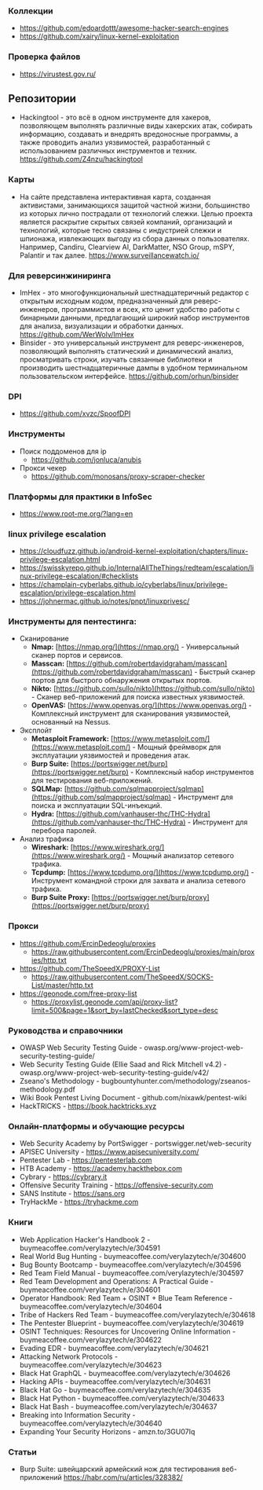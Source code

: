 
### Коллекции

- https://github.com/edoardottt/awesome-hacker-search-engines
- https://github.com/xairy/linux-kernel-exploitation

### Проверка файлов

- https://virustest.gov.ru/

## Репозитории

- Hackingtool - это всё в одном инструменте для хакеров, позволяющем выполнять различные виды хакерских атак, собирать информацию, создавать и внедрять вредоносные программы, а также проводить анализ уязвимостей, разработанный с использованием различных инструментов и техник. https://github.com/Z4nzu/hackingtool

### Карты

- На сайте представлена интерактивная карта,  созданная активистами, занимающихся защитой частной жизни, большинство из которых лично пострадали от технологий слежки. Целью проекта является раскрытие скрытых  связей компаний, организаций и технологий, которые  тесно связаны с индустрией слежки и шпионажа, извлекающих выгоду из сбора данных о пользователях. Например, Candiru, Clearview AI, DarkMatter, NSO Group, mSPY, Palantir и так  далее. https://www.surveillancewatch.io/

### Для реверсинжиниринга

- ImHex - это многофункциональный шестнадцатеричный редактор с открытым исходным кодом, предназначенный для реверс-инженеров, программистов и всех, кто ценит удобство работы с бинарными данными, предлагающий широкий набор инструментов для анализа, визуализации и обработки данных. https://github.com/WerWolv/ImHex
- Binsider - это универсальный инструмент для реверс-инженеров, позволяющий выполнять статический и динамический анализ, просматривать строки, изучать связанные библиотеки и производить шестнадцатеричные дампы в удобном терминальном пользовательском интерфейсе. https://github.com/orhun/binsider

### DPI

- https://github.com/xvzc/SpoofDPI

### Инструменты

- Поиск поддоменов для ip
    - https://github.com/jonluca/anubis
- Прокси чекер
    - https://github.com/monosans/proxy-scraper-checker

### Платформы для практики в InfoSec

- https://www.root-me.org/?lang=en

### linux privilege escalation

- https://cloudfuzz.github.io/android-kernel-exploitation/chapters/linux-privilege-escalation.html
- https://swisskyrepo.github.io/InternalAllTheThings/redteam/escalation/linux-privilege-escalation/#checklists
- https://champlain-cyberlabs.github.io/cyberlabs/linux/privilege-escalation/privilege-escalation.html
- https://johnermac.github.io/notes/pnpt/linuxprivesc/

### Инструменты для пентестинга:

- Сканирование
    - **Nmap:** [https://nmap.org/](https://nmap.org/) - Универсальный сканер портов и сервисов.
    - **Masscan:** [https://github.com/robertdavidgraham/masscan](https://github.com/robertdavidgraham/masscan) - Быстрый сканер портов для быстрого обнаружения открытых портов.
    - **Nikto:** [https://github.com/sullo/nikto](https://github.com/sullo/nikto) - Сканер веб-приложений для поиска известных уязвимостей.
    - **OpenVAS:** [https://www.openvas.org/](https://www.openvas.org/) - Комплексный инструмент для сканирования уязвимостей, основанный на Nessus.
- Эксплойт
    - **Metasploit Framework:** [https://www.metasploit.com/](https://www.metasploit.com/) - Мощный фреймворк для эксплуатации уязвимостей и проведения атак.
    - **Burp Suite:** [https://portswigger.net/burp](https://portswigger.net/burp) - Комплексный набор инструментов для тестирования веб-приложений.
    - **SQLMap:** [https://github.com/sqlmapproject/sqlmap](https://github.com/sqlmapproject/sqlmap) - Инструмент для поиска и эксплуатации SQL-инъекций.
    - **Hydra:** [https://github.com/vanhauser-thc/THC-Hydra](https://github.com/vanhauser-thc/THC-Hydra) - Инструмент для перебора паролей.
- Анализ трафика
    - **Wireshark:** [https://www.wireshark.org/](https://www.wireshark.org/) - Мощный анализатор сетевого трафика.
    - **Tcpdump:** [https://www.tcpdump.org/](https://www.tcpdump.org/) - Инструмент командной строки для захвата и анализа сетевого трафика.
    - **Burp Suite Proxy:** [https://portswigger.net/burp/proxy](https://portswigger.net/burp/proxy)

### Прокси

- https://github.com/ErcinDedeoglu/proxies
  - https://raw.githubusercontent.com/ErcinDedeoglu/proxies/main/proxies/http.txt
- https://github.com/TheSpeedX/PROXY-List
  - https://raw.githubusercontent.com/TheSpeedX/SOCKS-List/master/http.txt
- https://geonode.com/free-proxy-list 
  - https://proxylist.geonode.com/api/proxy-list?limit=500&page=1&sort_by=lastChecked&sort_type=desc
  
### Руководства и справочники

- OWASP Web Security Testing Guide - owasp.org/www-project-web-security-testing-guide/
- Web Security Testing Guide (Ellie Saad and Rick Mitchell v4.2) - owasp.org/www-project-web-security-testing-guide/v42/
- Zseano's Methodology - bugbountyhunter.com/methodology/zseanos-methodology.pdf
- Wiki Book Pentest Living Document - github.com/nixawk/pentest-wiki
- HackTRICKS - https://book.hacktricks.xyz

### Онлайн-платформы и обучающие ресурсы

- Web Security Academy by PortSwigger - portswigger.net/web-security
- APISEC University - https://www.apisecuniversity.com/
- Pentester Lab - https://pentesterlab.com
- HTB Academy - https://academy.hackthebox.com
- Cybrary - https://cybrary.it
- Offensive Security Training - https://offensive-security.com
- SANS Institute - https://sans.org
- TryHackMe - https://tryhackme.com

### Книги

- Web Application Hacker's Handbook 2 - buymeacoffee.com/verylazytech/e/304591
- Real World Bug Hunting - buymeacoffee.com/verylazytech/e/304600
- Bug Bounty Bootcamp - buymeacoffee.com/verylazytech/e/304596
- Red Team Field Manual - buymeacoffee.com/verylazytech/e/304597
- Red Team Development and Operations: A Practical Guide - buymeacoffee.com/verylazytech/e/304601
- Operator Handbook: Red Team + OSINT + Blue Team Reference - buymeacoffee.com/verylazytech/e/304604
- Tribe of Hackers Red Team - buymeacoffee.com/verylazytech/e/304618
- The Pentester Blueprint - buymeacoffee.com/verylazytech/e/304619
- OSINT Techniques: Resources for Uncovering Online Information - buymeacoffee.com/verylazytech/e/304622
- Evading EDR - buymeacoffee.com/verylazytech/e/304621
- Attacking Network Protocols - buymeacoffee.com/verylazytech/e/304623
- Black Hat GraphQL - buymeacoffee.com/verylazytech/e/304626
- Hacking APIs - buymeacoffee.com/verylazytech/e/304631
- Black Hat Go - buymeacoffee.com/verylazytech/e/304635
- Black Hat Python - buymeacoffee.com/verylazytech/e/304633
- Black Hat Bash - buymeacoffee.com/verylazytech/e/304637
- Breaking into Information Security - buymeacoffee.com/verylazytech/e/304640
- Expanding Your Security Horizons - amzn.to/3GU07Iq

### Статьи

- Burp Suite: швейцарский армейский нож для тестирования веб-приложений https://habr.com/ru/articles/328382/
